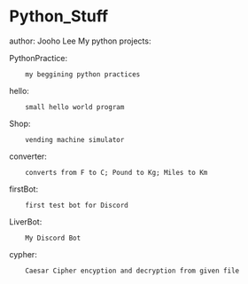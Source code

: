 # Python_Stuff
author: Jooho Lee
My python projects:

PythonPractice:

        my beggining python practices

hello:

        small hello world program

Shop:

        vending machine simulator

converter:

        converts from F to C; Pound to Kg; Miles to Km

firstBot:

        first test bot for Discord

LiverBot:

        My Discord Bot 

cypher:

        Caesar Cipher encyption and decryption from given file